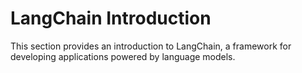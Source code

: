 # LangChain Introduction

This section provides an introduction to LangChain, a framework for developing applications powered by language models.
